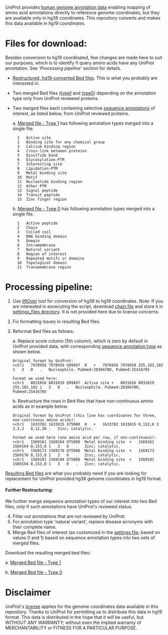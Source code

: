 UniProt provides [human genome annotation data](http://bit.ly/2mqJMjP) enabling mapping of amino acid annotations directly to reference genome coordinates, but they are available only in hg38 coordinates.  This repository converts and makes this data available in *hg19 coordinates*.

# Files for download:
Besides conversion to hg19 coordinated, few changes are made here to suit our purposes, which is to identify if query amino acids have any UniProt annotation. See *'Processing pipeline'* section for details.

* [Restructured, hg19-converted Bed files](./Download_data/hg19_UniProt_genome_annotations_Feb2017.zip). This is what you probably are interested in.
* Two merged Bed files ([type1](./Download_data/merged_select_UniProt_hg19_restructured_type1.bed) and [type0](./Download_data/merged_select_UniProt_hg19_restructured_type0.bed)) depending on the annotation type only from UniProt reviewed proteins.

* Two merged files each containing selective [sequence annotations](http://www.uniprot.org/help/sequence_annotation) of interest, as listed below, from UniProt reviewed proteins.

    a. [Merged file - Type 1](./Download_data/merged_select_UniProt_hg19_restructured_type1.bed) has following annotation types merged into a single file.

        1	Active site
        2	Binding site for any chemical group
        3	Calcium binding region
        4	Cross-link between proteins
        5	Disulfide bond
        6	Glycosylation-PTM
        7	Interesting site
        8	Lipidation-PTM
        9	Metal binding site
        10	Motif
        11	Nucleotide binding region
        12	Other PTM
        13	Signal peptide
        14	Transit peptide
        15	Zinc finger region

    b. [Merged file - Type 0](./Download_data/merged_select_UniProt_hg19_restructured_type0.bed) has following annotation types merged into a single file.

        1	Active peptide
        2	Chain
        3	Coiled coil
        4	DNA binding domain
        5	Domain
        6	Intramembrane
        7	Natural variant
        8	Region of interest
        9	Repeated motifs or domains
        10	Topological domain
        11	Transmembrane region



# Processing pipeline:

1. Use [liftOver](http://genome.ucsc.edu/cgi-bin/hgLiftOver) tool for conversion of hg38 to hg19 coordinates.
Note: If you are interested in excecuting the script, download [chain file](http://hgdownload.cse.ucsc.edu/goldenPath/hg38/liftOver/hg38ToHg19.over.chain.gz) and store it in [settings_files directory](settings_files).
It is not provided here due to license concerns.
2. Fix formatting issues in resulting Bed files.
3. Reformat Bed files as follows:

    a. Replace score column (5th column), which is zero by default in UniProt provided data, with corresponding [sequence annotation type](http://www.uniprot.org/help/sequence_annotation) as shown below.

    ```
    Original format by UniProt:
    >chr1	7970956	7970959	Q99497	0	+	7970956	7970959	255,102,102	1	3	0	.	Nucleophile. Pubmed:20304780, Pubmed:25416785

    Format we used here:
    >chr1	8031016	8031019	Q99497	Active site	+	8031016	8031019	255,102,102	1	3	0	.	Nucleophile. Pubmed:20304780, Pubmed:25416785
    ```


    b. Restructure the rows in Bed files that have non-continuous amino acids as in example below.

    ```
    Original format by UniProt (this line has coordinates for three, non-continuous amino acids):
    >chr1	1633782	1633815	O75900	0	+	1633782	1633815	0,153,0	3	3,3,3	0,12,30	.	Zinc; catalytic.

    Format we used here (one amino acid per row, if non-continuous):
    >chr1	1569161	1569164	O75900	Metal binding site	+	1569161	1569164	0,153,0	1	3	0	.	Zinc; catalytic.
    >chr1	1569173	1569176	O75900	Metal binding site	+	1569173	1569176	0,153,0	1	3	0	.	Zinc; catalytic.
    >chr1	1569191	1569194	O75900	Metal binding site	+	1569191	1569194	0,153,0	1	3	0	.	Zinc; catalytic.
    ```

[Resulting Bed files](./Download_data/hg19_UniProt_genome_annotations_Feb2017.zip) are what you probably need if you are looking for replacement for UniProt provided hg38 genome coordinates in hg19 format.


#### Further Restructuring:

We further merge sequence annotation types of our interest into two Bed files, only if such annotations have UniProt's reviewed status.

4. Filter out annotations that are not reviewed by UniProt.
5. For annotation type 'natural variant', replace disease acronyms with their complete name.
6. Merge Bed files of interest (as customized in the [settings file](./settings_files/Settings_UniProt_compare.csv); based on values 0 and 1) based on sequence annotation types into two sets of merged files.


Download the resulting merged bed files:

a. [Merged Bed file - Type 1](./Download_data/merged_select_UniProt_hg19_restructured_type1.bed)

b. [Merged Bed file - Type 0](./Download_data/merged_select_UniProt_hg19_restructured_type0.bed)


# Disclaimer
UniProt's [license](http://www.uniprot.org/help/license) applies for the genome coordinates data available in this repository.  Thanks to UniProt for permitting us to distribute this data in hg19 format.  This data is distributed in the hope that it will be useful, but WITHOUT ANY WARRANTY; without even the implied warranty of MERCHANTABILITY or FITNESS FOR A PARTICULAR PURPOSE.

